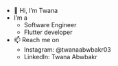 - 👋 Hi, I’m Twana
- I’m a
  - Software Engineer
  - Flutter developer
- 📫 Reach me on
  - Instagram: @twanaabwbakr03
  - LinkedIn: Twana Abwbakr
